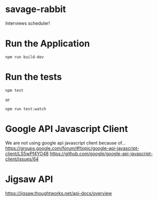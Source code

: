 # savage-rabbit

Interviews scheduler!

# Run the Application
```
npm run build-dev
```

# Run the tests

```
npm test
```

or 

```
npm run test:watch
```

# Google API Javascript Client

We are not using google api javascript client because of...
https://groups.google.com/forum/#!topic/google-api-javascript-client/LS5wPf4YO48
https://github.com/google/google-api-javascript-client/issues/64

# Jigsaw API 

https://jigsaw.thoughtworks.net/api-docs/overview